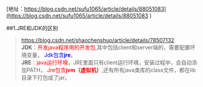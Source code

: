 
[地址：https://blog.csdn.net/sufu1065/article/details/88051083](https://blog.csdn.net/sufu1065/article/details/88051083 )

##1.JRE和JDK的区别
>https://blog.csdn.net/shaochenshuo/article/details/78507132   
**JDK**：<font color=red>开发java程序用的开发包</font>,其中包括client和server端的，需要配置环境变量，
<font color=blue>Jdk包含**jre**</font>。    
**JRE**：<font color=red>java运行环境</font>，JRE里面只有client运行环境，安装过程中，会自动添加PATH，
<font color=red>Jre包含**jvm（虚拟机）**</font>,还有所有java类库的class文件，都在lib目录下打包成了jar。 

